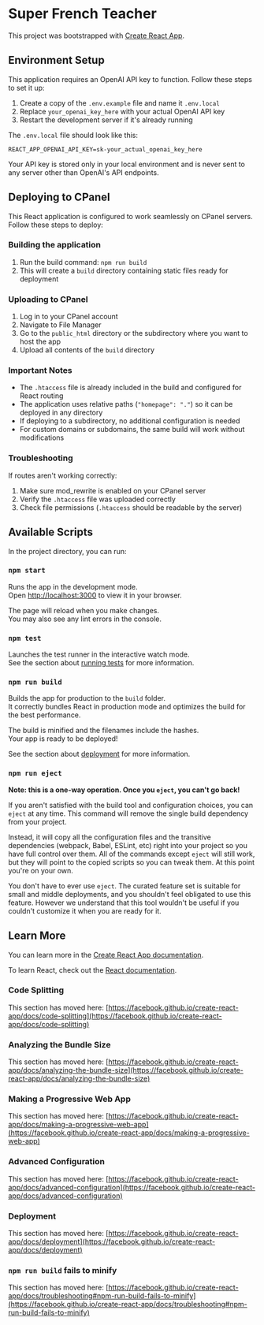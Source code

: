 # Super French Teacher

This project was bootstrapped with [Create React App](https://github.com/facebook/create-react-app).

## Environment Setup

This application requires an OpenAI API key to function. Follow these steps to set it up:

1. Create a copy of the `.env.example` file and name it `.env.local`
2. Replace `your_openai_key_here` with your actual OpenAI API key
3. Restart the development server if it's already running

The `.env.local` file should look like this:
```
REACT_APP_OPENAI_API_KEY=sk-your_actual_openai_key_here
```

Your API key is stored only in your local environment and is never sent to any server other than OpenAI's API endpoints.

## Deploying to CPanel

This React application is configured to work seamlessly on CPanel servers. Follow these steps to deploy:

### Building the application

1. Run the build command: `npm run build`
2. This will create a `build` directory containing static files ready for deployment

### Uploading to CPanel

1. Log in to your CPanel account
2. Navigate to File Manager
3. Go to the `public_html` directory or the subdirectory where you want to host the app
4. Upload all contents of the `build` directory

### Important Notes

- The `.htaccess` file is already included in the build and configured for React routing
- The application uses relative paths (`"homepage": "."`) so it can be deployed in any directory
- If deploying to a subdirectory, no additional configuration is needed
- For custom domains or subdomains, the same build will work without modifications

### Troubleshooting

If routes aren't working correctly:
1. Make sure mod_rewrite is enabled on your CPanel server
2. Verify the `.htaccess` file was uploaded correctly
3. Check file permissions (`.htaccess` should be readable by the server)

## Available Scripts

In the project directory, you can run:

### `npm start`

Runs the app in the development mode.\
Open [http://localhost:3000](http://localhost:3000) to view it in your browser.

The page will reload when you make changes.\
You may also see any lint errors in the console.

### `npm test`

Launches the test runner in the interactive watch mode.\
See the section about [running tests](https://facebook.github.io/create-react-app/docs/running-tests) for more information.

### `npm run build`

Builds the app for production to the `build` folder.\
It correctly bundles React in production mode and optimizes the build for the best performance.

The build is minified and the filenames include the hashes.\
Your app is ready to be deployed!

See the section about [deployment](https://facebook.github.io/create-react-app/docs/deployment) for more information.

### `npm run eject`

**Note: this is a one-way operation. Once you `eject`, you can't go back!**

If you aren't satisfied with the build tool and configuration choices, you can `eject` at any time. This command will remove the single build dependency from your project.

Instead, it will copy all the configuration files and the transitive dependencies (webpack, Babel, ESLint, etc) right into your project so you have full control over them. All of the commands except `eject` will still work, but they will point to the copied scripts so you can tweak them. At this point you're on your own.

You don't have to ever use `eject`. The curated feature set is suitable for small and middle deployments, and you shouldn't feel obligated to use this feature. However we understand that this tool wouldn't be useful if you couldn't customize it when you are ready for it.

## Learn More

You can learn more in the [Create React App documentation](https://facebook.github.io/create-react-app/docs/getting-started).

To learn React, check out the [React documentation](https://reactjs.org/).

### Code Splitting

This section has moved here: [https://facebook.github.io/create-react-app/docs/code-splitting](https://facebook.github.io/create-react-app/docs/code-splitting)

### Analyzing the Bundle Size

This section has moved here: [https://facebook.github.io/create-react-app/docs/analyzing-the-bundle-size](https://facebook.github.io/create-react-app/docs/analyzing-the-bundle-size)

### Making a Progressive Web App

This section has moved here: [https://facebook.github.io/create-react-app/docs/making-a-progressive-web-app](https://facebook.github.io/create-react-app/docs/making-a-progressive-web-app)

### Advanced Configuration

This section has moved here: [https://facebook.github.io/create-react-app/docs/advanced-configuration](https://facebook.github.io/create-react-app/docs/advanced-configuration)

### Deployment

This section has moved here: [https://facebook.github.io/create-react-app/docs/deployment](https://facebook.github.io/create-react-app/docs/deployment)

### `npm run build` fails to minify

This section has moved here: [https://facebook.github.io/create-react-app/docs/troubleshooting#npm-run-build-fails-to-minify](https://facebook.github.io/create-react-app/docs/troubleshooting#npm-run-build-fails-to-minify)
